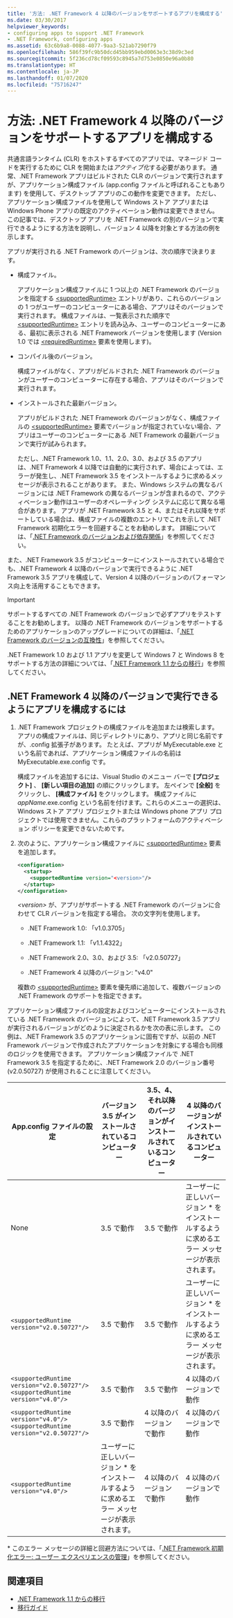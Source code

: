 ```yaml
---
title: '方法: .NET Framework 4 以降のバージョンをサポートするアプリを構成する'
ms.date: 03/30/2017
helpviewer_keywords:
- configuring apps to support .NET Framework
- .NET Framework, configuring apps
ms.assetid: 63c6b9a8-0088-4077-9aa3-521ab7290f79
ms.openlocfilehash: 586f39fc9b50dcd45bb959ebd0063e3c38d9c3ed
ms.sourcegitcommit: 5f236cd78cf09593c8945a7d753e0850e96a0b80
ms.translationtype: HT
ms.contentlocale: ja-JP
ms.lasthandoff: 01/07/2020
ms.locfileid: "75716247"
---
```

# <a name="how-to-configure-an-app-to-support-net-framework-4-or-later-versions"></a>方法: .NET Framework 4 以降のバージョンをサポートするアプリを構成する

共通言語ランタイム (CLR) をホストするすべてのアプリでは、マネージド コードを実行するために CLR を開始または*アクティブ化*する必要があります。 通常、.NET Framework アプリはビルドされた CLR のバージョンで実行されますが、アプリケーション構成ファイル (app.config ファイルと呼ばれることもあります) を使用して、デスクトップ アプリのこの動作を変更できます。 ただし、アプリケーション構成ファイルを使用して Windows ストア アプリまたは Windows Phone アプリの既定のアクティベーション動作は変更できません。 この記事では、デスクトップ アプリを .NET Framework の別のバージョンで実行できるようにする方法を説明し、バージョン 4 以降を対象とする方法の例を示します。

 アプリが実行される .NET Framework のバージョンは、次の順序で決まります。

- 構成ファイル。

     アプリケーション構成ファイルに 1 つ以上の .NET Framework のバージョンを指定する [\<supportedRuntime>](../configure-apps/file-schema/startup/supportedruntime-element.md) エントリがあり、これらのバージョンの 1 つがユーザーのコンピューターにある場合、アプリはそのバージョンで実行されます。 構成ファイルは、一覧表示された順序で [\<supportedRuntime>](../configure-apps/file-schema/startup/supportedruntime-element.md) エントリを読み込み、ユーザーのコンピューターにある、最初に表示される .NET Framework バージョンを使用します (Version 1.0 では [\<requiredRuntime>](../configure-apps/file-schema/startup/requiredruntime-element.md) 要素を使用します)。

- コンパイル後のバージョン。

     構成ファイルがなく、アプリがビルドされた .NET Framework のバージョンがユーザーのコンピューターに存在する場合、アプリはそのバージョンで実行されます。

- インストールされた最新バージョン。

     アプリがビルドされた .NET Framework のバージョンがなく、構成ファイルの [\<supportedRuntime>](../configure-apps/file-schema/startup/supportedruntime-element.md) 要素でバージョンが指定されていない場合、アプリはユーザーのコンピューターにある .NET Framework の最新バージョンで実行が試みられます。

     ただし、.NET Framework 1.0、1.1、2.0、3.0、および 3.5 のアプリは、.NET Framework 4 以降では自動的に実行されず、場合によっては、エラーが発生し、.NET Framework 3.5 をインストールするように求めるメッセージが表示されることがあります。 また、Windows システムの異なるバージョンには .NET Framework の異なるバージョンが含まれるので、アクティベーション動作はユーザーのオペレーティング システムに応じて異なる場合があります。 アプリが .NET Framework 3.5 と 4、またはそれ以降をサポートしている場合は、構成ファイルの複数のエントリでこれを示して .NET Framework 初期化エラーを回避することをお勧めします。 詳細については、「[.NET Framework のバージョンおよび依存関係](versions-and-dependencies.md)」を参照してください。

 また、.NET Framework 3.5 がコンピューターにインストールされている場合でも、.NET Framework 4 以降のバージョンで実行できるように .NET Framework 3.5 アプリを構成して、Version 4 以降のバージョンのパフォーマンス向上を活用することもできます。

> [!IMPORTANT]
> サポートするすべての .NET Framework のバージョンで必ずアプリをテストすることをお勧めします。 以降の .NET Framework のバージョンをサポートするためのアプリケーションのアップグレードについての詳細は、「[.NET Framework のバージョンの互換性](version-compatibility.md)」を参照してください。

 .NET Framework 1.0 および 1.1 アプリを変更して Windows 7 と Windows 8 をサポートする方法の詳細については、「[.NET Framework 1.1 からの移行](migrating-from-the-net-framework-1-1.md)」を参照してください。

## <a name="to-configure-your-app-to-run-on-the-net-framework-4-or-later-versions"></a>.NET Framework 4 以降のバージョンで実行できるようにアプリを構成するには

1. .NET Framework プロジェクトの構成ファイルを追加または検索します。 アプリの構成ファイルは、同じディレクトリにあり、アプリと同じ名前ですが、.config 拡張子があります。 たとえば、アプリが MyExecutable.exe という名前であれば、アプリケーション構成ファイルの名前は MyExecutable.exe.config です。

     構成ファイルを追加するには、Visual Studio のメニュー バーで **[プロジェクト]** 、 **[新しい項目の追加]** の順にクリックします。 左ペインで **[全般]** をクリックし、 **[構成ファイル]** をクリックします。 構成ファイルに *appName*.exe.config という名前を付けます。これらのメニューの選択は、Windows ストア アプリ プロジェクトまたは Windows phone アプリ プロジェクトでは使用できません。これらのプラットフォームのアクティベーション ポリシーを変更できないためです。

2. 次のように、アプリケーション構成ファイルに [\<supportedRuntime>](../configure-apps/file-schema/startup/supportedruntime-element.md) 要素を追加します。

    ```xml
    <configuration>
      <startup>
        <supportedRuntime version="<version>"/>
      </startup>
    </configuration>
    ```

     *\<version>* が、アプリがサポートする .NET Framework のバージョンに合わせて CLR バージョンを指定する場合。 次の文字列を使用します。

    - .NET Framework 1.0: 「v1.0.3705」

    - .NET Framework 1.1: 「v1.1.4322」

    - .NET Framework 2.0、3.0、および 3.5: 「v2.0.50727」

    - .NET Framework 4 以降のバージョン: "v4.0"

     複数の [\<supportedRuntime>](../configure-apps/file-schema/startup/supportedruntime-element.md) 要素を優先順に追加して、複数バージョンの .NET Framework のサポートを指定できます。

 アプリケーション構成ファイルの設定およびコンピューターにインストールされている .NET Framework のバージョンによって、.NET Framework 3.5 アプリが実行されるバージョンがどのように決定されるかを次の表に示します。 この例は、.NET Framework 3.5 のアプリケーションに固有ですが、以前の .NET Framework バージョンで作成されたアプリケーションを対象にする場合も同様のロジックを使用できます。 アプリケーション構成ファイルで .NET Framework 3.5 を指定するために、.NET Framework 2.0 のバージョン番号 (v2.0.50727) が使用されることに注意してください。

|App.config ファイルの設定|バージョン 3.5 がインストールされているコンピューター|3\.5、4、それ以降のバージョンがインストールされているコンピューター|4 以降のバージョンがインストールされているコンピューター|
|-|-|-|-|
|None|3\.5 で動作|3\.5 で動作|ユーザーに正しいバージョン * をインストールするように求めるエラー メッセージが表示されます。|
|`<supportedRuntime version="v2.0.50727"/>`|3\.5 で動作|3\.5 で動作|ユーザーに正しいバージョン * をインストールするように求めるエラー メッセージが表示されます。|
|`<supportedRuntime version="v2.0.50727"/>` <br /> `<supportedRuntime version="v4.0"/>`|3\.5 で動作|3\.5 で動作|4 以降のバージョンで動作|
|`<supportedRuntime version="v4.0"/>` <br /> `<supportedRuntime version="v2.0.50727"/>`|3\.5 で動作|4 以降のバージョンで動作|4 以降のバージョンで動作|
|`<supportedRuntime version="v4.0"/>`|ユーザーに正しいバージョン * をインストールするように求めるエラー メッセージが表示されます。|4 以降のバージョンで動作|4 以降のバージョンで動作|

 \* このエラー メッセージの詳細と回避方法については、「[.NET Framework 初期化エラー: ユーザー エクスペリエンスの管理](../deployment/initialization-errors-managing-the-user-experience.md)」を参照してください。

## <a name="see-also"></a>関連項目

- [.NET Framework 1.1 からの移行](migrating-from-the-net-framework-1-1.md)
- [移行ガイド](index.md)
